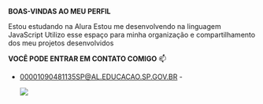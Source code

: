 **BOAS-VINDAS AO MEU PERFIL**

Estou estudando na Alura
Estou me desenvolvendo na linguagem JavaScript
Utilizo esse espaço para minha organização e compartilhamento dos meu projetos desenvolvidos

**VOCÊ PODE ENTRAR EM CONTATO COMIGO** 📫
- 00001090481135SP@AL.EDUCACAO.SP.GOV.BR -

  ![](https://media1.tenor.com/m/RPNoOOImaRwAAAAC/homer-simpson-homer-dance.gif)


